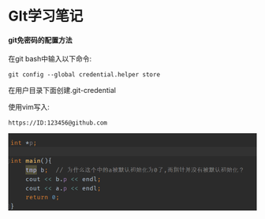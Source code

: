 # GIt学习笔记

#### git免密码的配置方法

在git bash中输入以下命令:

```
git config --global credential.helper store
```

在用户目录下面创建.git-credential

使用vim写入:

```
https://ID:123456@github.com
```



![image-20210511215845917](images/image-20210511215845917.png)